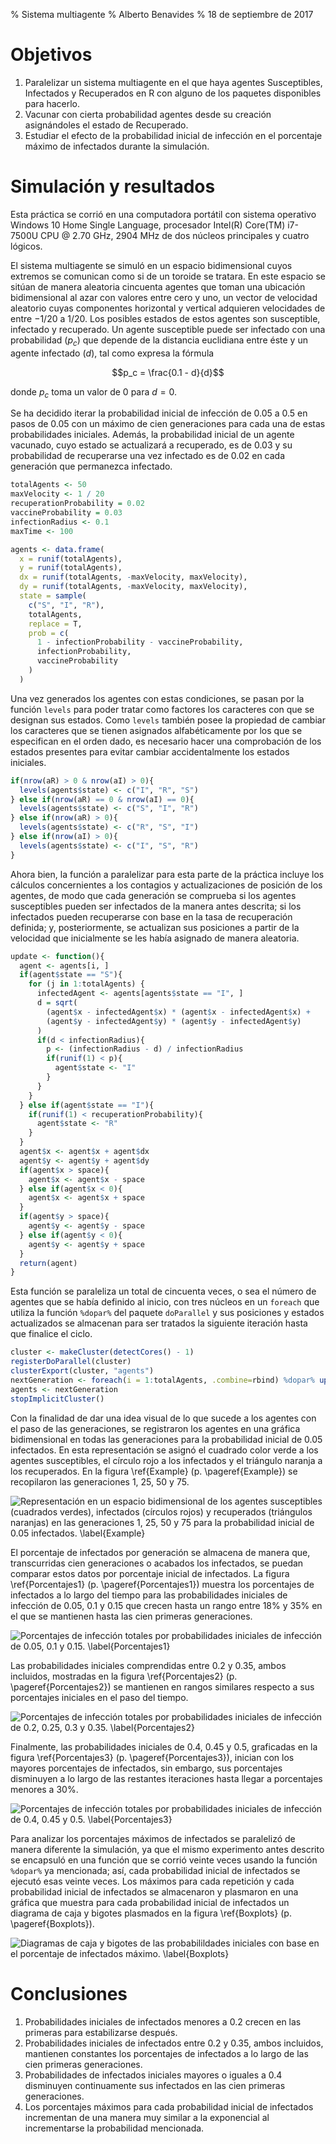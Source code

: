 % Sistema multiagente
% Alberto Benavides
% 18 de septiembre de 2017

# Objetivos

1. Paralelizar un sistema multiagente en el que haya agentes Susceptibles, Infectados y Recuperados en R con alguno de los paquetes disponibles para hacerlo.
2. Vacunar con cierta probabilidad agentes desde su creación asignándoles el estado de Recuperado.
3. Estudiar el efecto de la probabilidad inicial de infección en el porcentaje máximo de infectados durante la simulación.

# Simulación y resultados

Esta práctica se corrió en una computadora portátil con sistema operativo Windows 10 Home Single Language, procesador Intel(R) Core(TM) i7-7500U CPU @ $2.70$ GHz, $2904$ MHz de dos núcleos principales y cuatro lógicos.

El sistema multiagente se simuló en un espacio bidimensional cuyos extremos se comunican como si de un toroide se tratara. En este espacio se sitúan de manera aleatoria cincuenta agentes que toman una ubicación bidimensional al azar con valores entre cero y uno, un vector de velocidad aleatorio cuyas componentes horizontal y vertical adquieren velocidades de entre $-1 / 20$ a $1 / 20$. Los posibles estados de estos agentes son susceptible, infectado y recuperado. Un agente susceptible puede ser infectado con una probabilidad ($p_c$) que depende de la distancia euclidiana entre éste y un agente infectado ($d$), tal como expresa la fórmula

$$p_c = \frac{0.1 - d}{d}$$

donde $p_c$ toma un valor de $0$ para $d = 0$.

Se ha decidido iterar la probabilidad inicial de infección de $0.05$ a $0.5$ en pasos de $0.05$ con un máximo de cien generaciones para cada una de estas probabilidades iniciales. Además, la probabilidad inicial de un agente vacunado, cuyo estado se actualizará a recuperado, es de $0.03$ y su probabilidad de recuperarse una vez infectado es de $0.02$ en cada generación que permanezca infectado.

```r
totalAgents <- 50
maxVelocity <- 1 / 20
recuperationProbability = 0.02
vaccineProbability = 0.03
infectionRadius <- 0.1
maxTime <- 100

agents <- data.frame(
  x = runif(totalAgents),
  y = runif(totalAgents),
  dx = runif(totalAgents, -maxVelocity, maxVelocity),
  dy = runif(totalAgents, -maxVelocity, maxVelocity),
  state = sample(
    c("S", "I", "R"),
    totalAgents,
    replace = T,
    prob = c(
      1 - infectionProbability - vaccineProbability,
      infectionProbability,
      vaccineProbability
    )
  )
```

Una vez generados los agentes con estas condiciones, se pasan por la función `levels` para poder tratar como factores los caracteres con que se designan sus estados. Como `levels` también posee la propiedad de cambiar los caracteres que se tienen asignados alfabéticamente por los que se especifican en el orden dado, es necesario hacer una comprobación de los estados presentes para evitar cambiar accidentalmente los estados iniciales.

```r
if(nrow(aR) > 0 & nrow(aI) > 0){
  levels(agents$state) <- c("I", "R", "S")
} else if(nrow(aR) == 0 & nrow(aI) == 0){
  levels(agents$state) <- c("S", "I", "R")
} else if(nrow(aR) > 0){
  levels(agents$state) <- c("R", "S", "I")
} else if(nrow(aI) > 0){
  levels(agents$state) <- c("I", "S", "R")
}
```

Ahora bien, la función a paralelizar para esta parte de la práctica incluye los cálculos concernientes a los contagios y actualizaciones de posición de los agentes, de modo que cada generación se comprueba si los agentes susceptibles pueden ser infectados de la manera antes descrita; si los infectados pueden recuperarse con base en la tasa de recuperación definida; y, posteriormente, se actualizan sus posiciones a partir de la velocidad que inicialmente se les había asignado de manera aleatoria.

```r
update <- function(){
  agent <- agents[i, ]
  if(agent$state == "S"){
    for (j in 1:totalAgents) {
      infectedAgent <- agents[agents$state == "I", ]
      d = sqrt(
        (agent$x - infectedAgent$x) * (agent$x - infectedAgent$x) +
        (agent$y - infectedAgent$y) * (agent$y - infectedAgent$y)
      )
      if(d < infectionRadius){
        p <- (infectionRadius - d) / infectionRadius
        if(runif(1) < p){
          agent$state <- "I"
        }
      }
    }
  } else if(agent$state == "I"){
    if(runif(1) < recuperationProbability){
      agent$state <- "R"
    }
  }
  agent$x <- agent$x + agent$dx
  agent$y <- agent$y + agent$dy
  if(agent$x > space){
    agent$x <- agent$x - space
  } else if(agent$x < 0){
    agent$x <- agent$x + space
  }
  if(agent$y > space){
    agent$y <- agent$y - space
  } else if(agent$y < 0){
    agent$y <- agent$y + space
  }
  return(agent)
}
```

Esta función se paraleliza un total de cincuenta veces, o sea el número de agentes que se había definido al inicio, con tres núcleos en un `foreach` que utiliza la función `%dopar%` del paquete `doParallel` y sus posiciones y estados actualizados se almacenan para ser tratados la siguiente iteración hasta que finalice el ciclo.

```r
cluster <- makeCluster(detectCores() - 1)
registerDoParallel(cluster)
clusterExport(cluster, "agents")
nextGeneration <- foreach(i = 1:totalAgents, .combine=rbind) %dopar% update()
agents <- nextGeneration
stopImplicitCluster()
```

Con la finalidad de dar una idea visual de lo que sucede a los agentes con el paso de las generaciones, se registraron los agentes en una gráfica bidimensional en todas las generaciones para la probabilidad inicial de $0.05$ infectados. En esta representación se asignó el cuadrado color verde a los agentes susceptibles, el círculo rojo a los infectados y el triángulo naranja a los recuperados. En la figura \ref{Example} (p. \pageref{Example}) se recopilaron las generaciones $1$, $25$, $50$ y $75$.

![Representación en un espacio bidimensional de los agentes susceptibles (cuadrados verdes), infectados (círculos rojos) y recuperados (triángulos naranjas) en las generaciones $1$, $25$, $50$ y $75$ para la probabilidad inicial de $0.05$ infectados. \label{Example}](Example.png)

El porcentaje de infectados por generación se almacena de manera que, transcurridas cien generaciones o acabados los infectados, se puedan comparar estos datos por porcentaje inicial de infectados. La figura \ref{Porcentajes1} (p. \pageref{Porcentajes1}) muestra los porcentajes de infectados a lo largo del tiempo para las probabilidades iniciales de infección de $0.05$, $0.1$ y $0.15$ que crecen hasta un rango entre $18\%$ y $35\%$ en el que se mantienen hasta las cien primeras generaciones.

![Porcentajes de infección totales por probabilidades iniciales de infección de $0.05$, $0.1$ y $0.15$. \label{Porcentajes1}](Compare1.png)

Las probabilidades iniciales comprendidas entre $0.2$ y $0.35$, ambos incluidos, mostradas en la figura \ref{Porcentajes2} (p. \pageref{Porcentajes2}) se mantienen en rangos similares respecto a sus porcentajes iniciales en el paso del tiempo.

![Porcentajes de infección totales por probabilidades iniciales de infección de $0.2$, $0.25$, $0.3$ y $0.35$. \label{Porcentajes2}](Compare2.png)

Finalmente, las probabilidades iniciales de $0.4$, $0.45$ y $0.5$, graficadas en la figura \ref{Porcentajes3} (p. \pageref{Porcentajes3}), inician con los mayores porcentajes de infectados, sin embargo, sus porcentajes disminuyen a lo largo de las restantes iteraciones hasta llegar a porcentajes menores a $30\%$.

![Porcentajes de infección totales por probabilidades iniciales de infección de $0.4$, $0.45$ y $0.5$. \label{Porcentajes3}](Compare3.png)

Para analizar los porcentajes máximos de infectados se paralelizó de manera diferente la simulación, ya que el mismo experimento antes descrito se encapsuló en una función que se corrió veinte veces usando la función `%dopar%` ya mencionada; así, cada probabilidad inicial de infectados se ejecutó esas veinte veces. Los máximos para cada repetición y cada probabilidad inicial de infectados se almacenaron y plasmaron en una gráfica que muestra para cada probabilidad inicial de infectados un diagrama de caja y bigotes plasmados en la figura \ref{Boxplots} (p. \pageref{Boxplots}).

![Diagramas de caja y bigotes de las probabilildades iniciales con base en el porcentaje de infectados máximo. \label{Boxplots}](test.png)

# Conclusiones

1. Probabilidades iniciales de infectados menores a $0.2$ crecen en las primeras para estabilizarse después.
2. Probabilidades iniciales de infectados entre $0.2$ y $0.35$, ambos incluidos, mantienen constantes los porcentajes de infectados a lo largo de las cien primeras generaciones.
3. Probabilidades de infectados iniciales mayores o iguales a $0.4$ disminuyen continuamente sus infectados en las cien primeras generaciones.
4. Los porcentajes máximos para cada probabilidad inicial de infectados incrementan de una manera muy similar a la exponencial al incrementarse la probabilidad mencionada.
